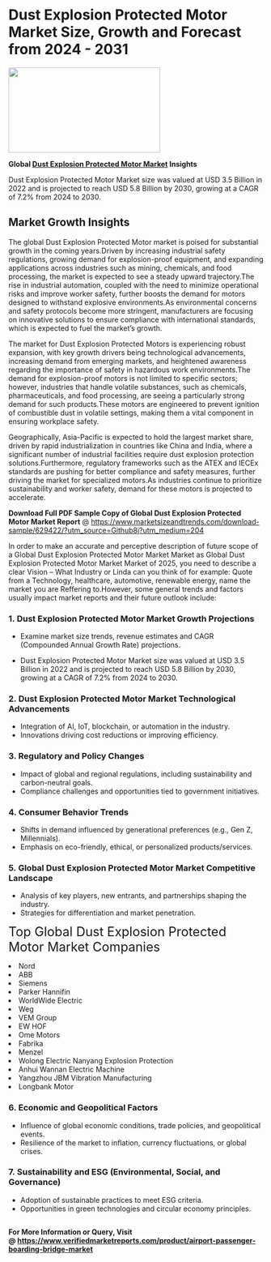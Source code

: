 <H1>Dust Explosion Protected Motor Market Size, Growth and Forecast from 2024 - 2031</H1><img class="aligncenter size-medium wp-image-584254" src="https://thirdeyenews.in/wp-content/uploads/2024/09/Global-Market-Research-300x168.jpeg" alt="" width="300" height="168" /><p><strong>Global&nbsp;<a href="https://www.marketsizeandtrends.com/download-sample/629422/?utm_source=Github8j?utm_medium=204">Dust Explosion Protected Motor Market</a> Insights</strong></p><p>Dust Explosion Protected Motor Market size was valued at USD 3.5 Billion in 2022 and is projected to reach USD 5.8 Billion by 2030, growing at a CAGR of 7.2% from 2024 to 2030.</p><p><h2>Market Growth Insights</h2> <p>The global Dust Explosion Protected Motor market is poised for substantial growth in the coming years.Driven by increasing industrial safety regulations, growing demand for explosion-proof equipment, and expanding applications across industries such as mining, chemicals, and food processing, the market is expected to see a steady upward trajectory.The rise in industrial automation, coupled with the need to minimize operational risks and improve worker safety, further boosts the demand for motors designed to withstand explosive environments.As environmental concerns and safety protocols become more stringent, manufacturers are focusing on innovative solutions to ensure compliance with international standards, which is expected to fuel the market’s growth.</p> <p>The market for Dust Explosion Protected Motors is experiencing robust expansion, with key growth drivers being technological advancements, increasing demand from emerging markets, and heightened awareness regarding the importance of safety in hazardous work environments.The demand for explosion-proof motors is not limited to specific sectors; however, industries that handle volatile substances, such as chemicals, pharmaceuticals, and food processing, are seeing a particularly strong demand for such products.These motors are engineered to prevent ignition of combustible dust in volatile settings, making them a vital component in ensuring workplace safety.</p> <p>Geographically, Asia-Pacific is expected to hold the largest market share, driven by rapid industrialization in countries like China and India, where a significant number of industrial facilities require dust explosion protection solutions.Furthermore, regulatory frameworks such as the ATEX and IECEx standards are pushing for better compliance and safety measures, further driving the market for specialized motors.As industries continue to prioritize sustainability and worker safety, demand for these motors is projected to accelerate.</p> <p><span class=""><strong>Download Full PDF Sample Copy of Global Dust Explosion Protected Motor Market Report</strong> @ <a href="https://www.marketsizeandtrends.com/download-sample/629422/?utm_source=Github8j?utm_medium=204" target="_blank">https://www.marketsizeandtrends.com/download-sample/629422/?utm_source=Github8j?utm_medium=204</a></span></p><p>In order to make an accurate and perceptive description of future scope of a Global&nbsp;Dust Explosion Protected Motor Market Market as Global&nbsp;Dust Explosion Protected Motor Market Market of 2025, you need to describe a clear Vision &ndash; What Industry or Linda can you think of for example: Quote from a Technology, healthcare, automotive, renewable energy, name the market you are Reffering to.However, some general trends and factors usually impact market reports and their future outlook include:</p><h3>1.&nbsp;<strong>Dust Explosion Protected Motor Market Growth Projections</strong></h3><ul><li>Examine market size trends, revenue estimates and CAGR (Compounded Annual Growth Rate) projections.</li><li><p>Dust Explosion Protected Motor Market size was valued at USD 3.5 Billion in 2022 and is projected to reach USD 5.8 Billion by 2030, growing at a CAGR of 7.2% from 2024 to 2030.</p></li></ul><h3>2.&nbsp;<strong>Dust Explosion Protected Motor Market Technological Advancements</strong></h3><ul><li>Integration of AI, IoT, blockchain, or automation in the industry.</li><li>Innovations driving cost reductions or improving efficiency.</li></ul><h3>3.&nbsp;<strong>Regulatory and Policy Changes</strong></h3><ul><li>Impact of global and regional regulations, including sustainability and carbon-neutral goals.</li><li>Compliance challenges and opportunities tied to government initiatives.</li></ul><h3>4.&nbsp;<strong>Consumer Behavior Trends</strong></h3><ul><li>Shifts in demand influenced by generational preferences (e.g., Gen Z, Millennials).</li><li>Emphasis on eco-friendly, ethical, or personalized products/services.</li></ul><h3>5.&nbsp;<strong>Global Dust Explosion Protected Motor Market Competitive Landscape</strong></h3><ul><li>Analysis of key players, new entrants, and partnerships shaping the industry.</li><li>Strategies for differentiation and market penetration.</li></ul><p data-pm-slice="1 1 []"><span style="color: inherit; font-family: inherit; font-size: 25px;">Top Global Dust Explosion Protected Motor Market Companies</span></p><div class="" data-test-id=""><p><li>Nord</li><li> ABB</li><li> Siemens</li><li> Parker Hannifin</li><li> WorldWide Electric</li><li> Weg</li><li> VEM Group</li><li> EW HOF</li><li> Ome Motors</li><li> Fabrika</li><li> Menzel</li><li> Wolong Electric Nanyang Explosion Protection</li><li> Anhui Wannan Electric Machine</li><li> Yangzhou JBM Vibration Manufacturing</li><li> Longbank Motor</li></p></div><h3>6.&nbsp;<strong>Economic and Geopolitical Factors</strong></h3><ul><li>Influence of global economic conditions, trade policies, and geopolitical events.</li><li>Resilience of the market to inflation, currency fluctuations, or global crises.</li></ul><h3>7.&nbsp;<strong>Sustainability and ESG (Environmental, Social, and Governance)</strong></h3><ul><li>Adoption of sustainable practices to meet ESG criteria.</li><li>Opportunities in green technologies and circular economy principles.</li></ul><h2><strong style="font-size: 14px;">For More Information or Query, Visit @&nbsp;</strong><a style="background-color: #ffffff; font-size: 14px;" href="https://www.marketsizeandtrends.com/report/dust-explosion-protected-motor-market/" target="_blank">https://www.verifiedmarketreports.com/product/airport-passenger-boarding-bridge-market</a></h2>